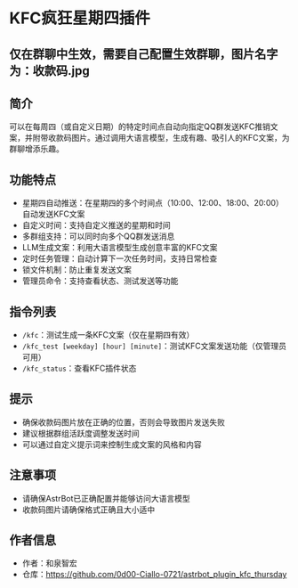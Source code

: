  # KFC疯狂星期四插件

## 仅在群聊中生效，需要自己配置生效群聊，图片名字为：收款码.jpg

## 简介
可以在每周四（或自定义日期）的特定时间点自动向指定QQ群发送KFC推销文案，并附带收款码图片。通过调用大语言模型，生成有趣、吸引人的KFC文案，为群聊增添乐趣。

## 功能特点
- 星期四自动推送：在星期四的多个时间点（10:00、12:00、18:00、20:00）自动发送KFC文案
- 自定义时间：支持自定义推送的星期和时间
- 多群组支持：可以同时向多个QQ群发送消息
- LLM生成文案：利用大语言模型生成创意丰富的KFC文案
- 定时任务管理：自动计算下一次任务时间，支持日常检查
- 锁文件机制：防止重复发送文案
- 管理员命令：支持查看状态、测试发送等功能

## 指令列表
- `/kfc`：测试生成一条KFC文案（仅在星期四有效）
- `/kfc_test [weekday] [hour] [minute]`：测试KFC文案发送功能（仅管理员可用）
- `/kfc_status`：查看KFC插件状态

## 提示
- 确保收款码图片放在正确的位置，否则会导致图片发送失败
- 建议根据群组活跃度调整发送时间
- 可以通过自定义提示词来控制生成文案的风格和内容

## 注意事项
- 请确保AstrBot已正确配置并能够访问大语言模型
- 收款码图片请确保格式正确且大小适中

## 作者信息
- 作者：和泉智宏
- 仓库：https://github.com/0d00-Ciallo-0721/astrbot_plugin_kfc_thursday

